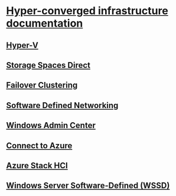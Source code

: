 # [Hyper-converged infrastructure documentation](index.yml)
## [Hyper-V](../virtualization/hyper-v/index.md)
## [Storage Spaces Direct](../storage/storage-spaces/storage-spaces-direct-overview.md)
## [Failover Clustering](../failover-clustering/failover-clustering-overview.md)
## [Software Defined Networking](https://docs.microsoft.com/windows-server/networking/sdn/)
## [Windows Admin Center](../manage/windows-admin-center/overview.md)
## [Connect to Azure](../azure-hybrid-services/index.md)
## [Azure Stack HCI](https://docs.microsoft.com/azure-stack/operator/azure-stack-hci-overview)
## [Windows Server Software-Defined (WSSD)](https://www.microsoft.com/en-us/cloud-platform/software-defined-datacenter)
